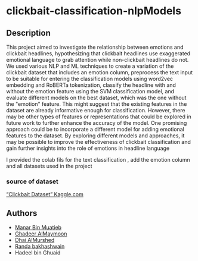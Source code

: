 # clickbait-classification-nlpModels
## Description
This project aimed to investigate the relationship between emotions and clickbait headlines, 
hypothesizing that clickbait headlines use exaggerated emotional language to grab attention 
while non-clickbait headlines do not. We used various NLP and ML techniques to create a 
variation of the clickbait dataset that includes an emotion column, preprocess the text input to 
be suitable for entering the classification models using word2vec embedding and RoBERTa 
tokenization, classify the headline with and without the emotion feature using the SVM 
classification model, and evaluate different models on the best dataset, which was the one 
without the "emotion" feature. This might suggest that the existing features in the dataset are 
already informative enough for classification. However, there may be other types of features or 
representations that could be explored in future work to further enhance the accuracy of the 
model. One promising approach could be to incorporate a different model for adding emotional 
features to the dataset. By exploring different models and approaches, it may be possible to 
improve the effectiveness of clickbait classification and gain further insights into the role of 
emotions in headline language

I provided the colab fils  for the text classification , add the emotion column and all datasets used in the project 
### source of dataset
[“Clickbait Dataset” Kaggle.com ](https://www.kaggle.com/datasets/amananandrai/clickbait-dataset)


## Authors
- [Manar Bin Muatieb](https://github.com/ManarMutaieb)
- [Ghadeer AlMaymoon](https://github.com/ghadeerAbdulmajeed)
- [Dhai AlMurshed](https://github.com/Dhaialmurshed)
- [Randa bakhashwain](https://github.com/Rand-msb)
- Hadeel bin Ghuaid
